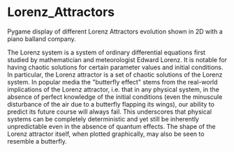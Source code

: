 # Lorenz_Attractors
Pygame display of different Lorenz Attractors evolution shown in 2D with a piano balland company.

The Lorenz system is a system of ordinary differential equations first studied by mathematician and meteorologist Edward Lorenz. 
It is notable for having chaotic solutions for certain parameter values and initial conditions. 
In particular, the Lorenz attractor is a set of chaotic solutions of the Lorenz system. 
In popular media the "butterfly effect" stems from the real-world implications of the Lorenz attractor, i.e. that in any physical system, 
in the absence of perfect knowledge of the initial conditions (even the minuscule disturbance of the air due to a butterfly flapping its wings), 
our ability to predict its future course will always fail. 
This underscores that physical systems can be completely deterministic and yet still be inherently unpredictable even in the absence of quantum effects. 
The shape of the Lorenz attractor itself, when plotted graphically, may also be seen to resemble a butterfly.
